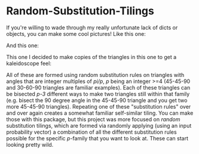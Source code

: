 # Random-Substitution-Tilings
If you're willing to wade through my really unfortunate lack of dicts or objects, you can make some cool pictures! Like this one: 

And this one:

This one I decided to make copies of the triangles in this one to get a kaleidoscope feel:

All of these are formed using random substitution rules on triangles with angles that are integer multiples of *pi/p*, *p* being an integer >=4 (45-45-90 and 30-60-90 triangles are familiar examples). Each of these triangles can be bisected *p-3* different ways to make two triangles still within that family (e.g. bisect the 90 degree angle in the 45-45-90 triangle and you get two more 45-45-90 triangles). Repeating one of these "substitution rules" over and over again creates a somewhat familiar self-similar tiling. You can make those with this package, but this project was more focused on *random* substitution tilings, which are formed via randomly applying (using an input probability vector) a combination of all the different substitution rules possible for the specific *p*-family that you want to look at. These can start looking pretty wild.

